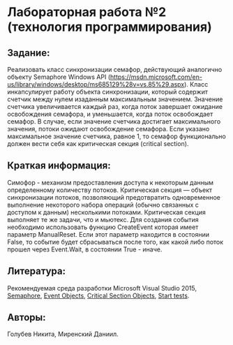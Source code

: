 Лабораторная работа №2 (технология программирования)
=====================
Задание:
-----------------------------------
Реализовать класс синхронизации семафор, действующий аналогично объекту Semaphore Windows API (https://msdn.microsoft.com/en-us/library/windows/desktop/ms685129%28v=vs.85%29.aspx). Класс инкапсулирует работу объекта синхронизации, который содержит счетчик между нулем изаданным максимальным значением. Значение счетчика увеличивается каждый раз, когда поток завершает ожидание освобождения семафора, и уменьшается, когда поток освобождает семафор. В случае, если значение счетчика достигает максимального значения, потоки ожидают освобождение семафора. Если указано максимальное значение счетчика, равное 1, то семафор функционально должен вести себя как критическая секция (critical section).

Краткая информация:
----------------------------------- 
Симофор - механизм предоставления доступа к некоторым данным определенному количеству потоков.
Критическая секция — объект синхронизации потоков, позволяющий предотвратить одновременное выполнение некоторого набора операций (обычно связанных с доступом к данным) несколькими потоками. Критическая секция выполняет те же задачи, что и мьютекс. 
Для создания события необходимо использовать функцию CreateEvent которая имеет параметр ManualReset. Если этот параметр находится в состоянии False, то событие будет сбрасываться после того, как какой либо поток прошел через Event.Wait, в состоянии True - иначе.

Литература:
-----------------------------------
Рекомендуемая среда разработки Microsoft Visual Studio 2015, 
[Semaphore](https://msdn.microsoft.com/ru-ru/library/system.threading.semaphore(v=vs.110).aspx),
[Event Objects](https://msdn.microsoft.com/ru-ru/library/ms182470.aspx),
[Critical Section Objects](https://msdn.microsoft.com/en-us/library/windows/desktop/ms682530(v=vs.85).aspx),
[Start tests](https://msdn.microsoft.com/en-us/library/windows/desktop/ms682655(v=vs.85).aspx).


 Авторы: 
-----------------------------------
Голубев Никита, Миренский Даниил.

